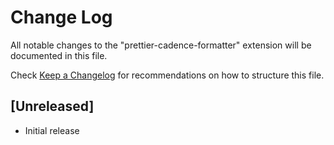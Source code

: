 # Change Log

All notable changes to the "prettier-cadence-formatter" extension will be documented in this file.

Check [Keep a Changelog](http://keepachangelog.com/) for recommendations on how to structure this file.

## [Unreleased]

- Initial release